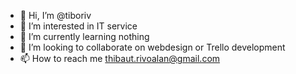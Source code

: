 - 👋 Hi, I’m @tiboriv
- 👀 I’m interested in IT service
- 🌱 I’m currently learning nothing
- 💞️ I’m looking to collaborate on webdesign or Trello development
- 📫 How to reach me thibaut.rivoalan@gmail.com

<!---
tiboriv/tiboriv is a ✨ special ✨ repository because its `README.md` (this file) appears on your GitHub profile.
You can click the Preview link to take a look at your changes.
--->
